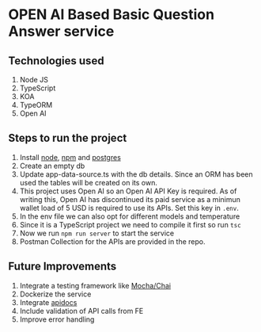 # OPEN AI Based Basic Question Answer service

## Technologies used
1. Node JS
2. TypeScript
3. KOA
4. TypeORM
5. Open AI

## Steps to run the project
1. Install [node](https://nodejs.org/en/download/package-manager), [npm](https://docs.npmjs.com/downloading-and-installing-node-js-and-npm) and [postgres](https://www.postgresql.org/download/)
2. Create an empty db
3. Update app-data-source.ts with the db details. Since an ORM has been used the tables will be created on its own.
4. This project uses Open AI so an Open AI API Key is required. As of writing this, Open AI has discontinued its paid service as a minimun wallet load of 5 USD is required to use its APIs. Set this key in `.env`.
5. In the env file we can also opt for different models and temperature
6. Since it is a TypeScript project we need to compile it first so run `tsc`
7. Now we run `npm run server` to start the service
8. Postman Collection for the APIs are provided in the repo.

## Future Improvements
1. Integrate a testing framework like [Mocha/Chai](https://mochajs.org/)
2. Dockerize the service
3. Integrate [apidocs](https://www.npmjs.com/package/apidoc)
4. Include validation of API calls from FE
5. Improve error handling
